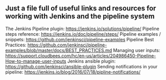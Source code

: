 ## Just a file full of useful links and resources for working with Jenkins and the pipeline system

The Jenkins Pipeline plugin: https://jenkins.io/solutions/pipeline/
Pipeline steps reference: 
https://jenkins.io/doc/pipeline/steps/
Pipeline examples / snippets: https://github.com/jenkinsci/pipeline-examples
Pipeline Best Practices: https://github.com/jenkinsci/pipeline-examples/blob/master/docs/BEST_PRACTICES.md
Managing user inputs: https://support.cloudbees.com/hc/en-us/articles/204986450-Pipeline-How-to-manage-user-inputs
Jenkins ansible plugin: https://github.com/jenkinsci/ansible-plugin
Sending notifications in your pipeline: https://jenkins.io/blog/2016/07/18/pipline-notifications/
